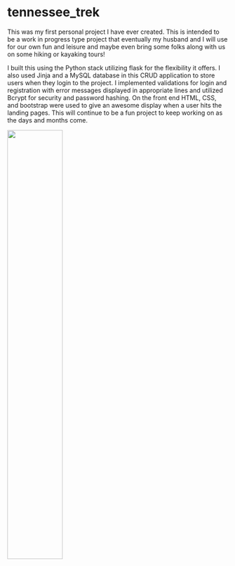 # tennessee_trek
  This was my first personal project I have ever created. This is intended to be a work in progress type project that eventually my husband and I will
use for our own fun and leisure and maybe even bring some folks along with us on some hiking or kayaking tours! 

  I built this using the Python stack utilizing flask for the flexibility it offers. I also used Jinja and a MySQL database in this CRUD application
to store users when they login to the project. I implemented validations for login and registration with error messages displayed in appropriate lines 
and utilized Bcrypt for security and password hashing. On the front end HTML, CSS, and bootstrap were used to give an awesome display when a user hits 
the landing pages. This will continue to be a fun project to keep working on as the days and months come. 

[<img src="[https://i.ytimg.com/an_webp/_7FWtpLXzbc/mqdefault_6s.webp?du=3000&sqp=CMTV25oG&rs=AOn4CLDkih6getgUXLKmiZZomrvG7msulA]" width="50%">](https://www.youtube.com/watch?v=_7FWtpLXzbc)

